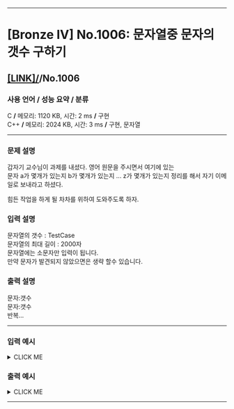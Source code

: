 <hr>

# [Bronze IV] No.1006: 문자열중 문자의 갯수 구하기 

## [[LINK]/](http://ascode.org/problem.php?id=1006)/No.1006 

### 사용 언어 / 성능 요약 / 분류 

C **/** 메모리: 1120 KB, 시간: 2 ms **/** 구현 <br>
C++ **/** 메모리: 2024 KB, 시간: 3 ms **/** 구현, 문자열 <br>

<hr>

### 문제 설명 

갑자기 교수님이 과제를 내셨다. 영어 원문을 주시면서 여기에 있는 <br>
문자 a가 몇개가 있는지 b가 몇개가 있는지 ... z가 몇개가 있는지 정리를 해서 자기 이메일로 보내라고 하셨다. <br>

힘든 작업을 하게 될 차차를 위하여 도와주도록 하자. <br>

### 입력 설명 

문자열의 갯수 : TestCase <br>
문자열의 최대 길이 : 2000자 <br>
문자열에는 소문자만 입력이 됩니다. <br>
만약 문자가 발견되지 않았으면은 생략 할수 있습니다. <br>

### 출력 설명 

문자:갯수 <br>
문자:갯수 <br>
반복... <br>

<hr>

### 입력 예시

<details><summary>CLICK ME</summary>
<pre>
<strong>2
abcdabcddd
adadadddckfkfkfkfkkkkkk</strong>
</pre>
</details>

### 출력 예시

<details><summary>CLICK ME</summary>
<pre>
<strong>a:2
b:2
c:2
d:4<br>
a:3
c:1
d:5
f:4
k:10</strong>
</pre>
</details>

<hr>
